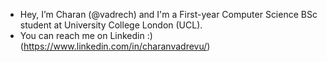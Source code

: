 - Hey, I’m Charan (@vadrech) and I'm a First-year Computer Science BSc student at University College London (UCL).
- You can reach me on Linkedin :) (https://www.linkedin.com/in/charanvadrevu/)

<!---
vadrech/vadrech is a ✨ special ✨ repository because its `README.md` (this file) appears on your GitHub profile.
You can click the Preview link to take a look at your changes.
--->
